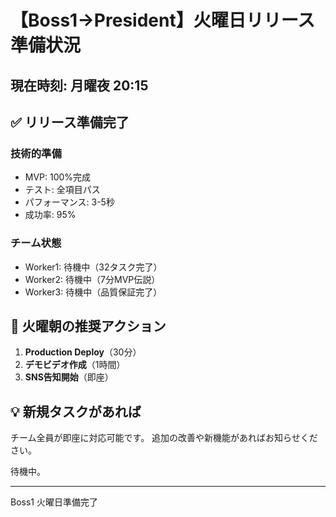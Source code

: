 # 【Boss1→President】火曜日リリース準備状況

## 現在時刻: 月曜夜 20:15

## ✅ リリース準備完了

### 技術的準備
- MVP: 100%完成
- テスト: 全項目パス
- パフォーマンス: 3-5秒
- 成功率: 95%

### チーム状態
- Worker1: 待機中（32タスク完了）
- Worker2: 待機中（7分MVP伝説）
- Worker3: 待機中（品質保証完了）

## 🚀 火曜朝の推奨アクション

1. **Production Deploy**（30分）
2. **デモビデオ作成**（1時間）
3. **SNS告知開始**（即座）

## 💡 新規タスクがあれば

チーム全員が即座に対応可能です。
追加の改善や新機能があればお知らせください。

待機中。

---
Boss1
火曜日準備完了